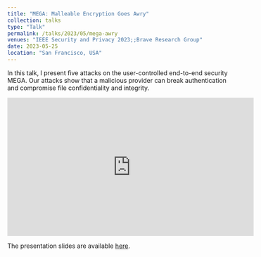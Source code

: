 ```yaml
---
title: "MEGA: Malleable Encryption Goes Awry"
collection: talks
type: "Talk"
permalink: /talks/2023/05/mega-awry
venues: "IEEE Security and Privacy 2023;;Brave Research Group"
date: 2023-05-25
location: "San Francisco, USA"
---
```


In this talk, I present five attacks on the user-controlled end-to-end security MEGA.
Our attacks show that a malicious provider can break authentication and compromise file confidentiality and integrity.

<iframe width="560" height="315" src="https://www.youtube.com/embed/nJQ-DbntAUs" title="MEGA: Malleable Encryption Goes Awry" frameborder="0" allow="encrypted-media; gyroscope; picture-in-picture" allowfullscreen></iframe>

<br>

The presentation slides are available [here](/files/2023-05-22_mega.pdf).
